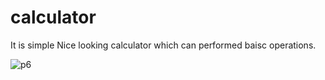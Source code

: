 # calculator
It is simple Nice looking calculator which can performed baisc operations.

![p6](https://user-images.githubusercontent.com/93827592/183234213-b16d2cb8-0bc1-4209-8567-3b2bc67bb9bd.png)
